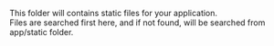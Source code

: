 This folder will contains static files for your application.  
Files are searched first here, and if not found, will be searched from app/static folder.

